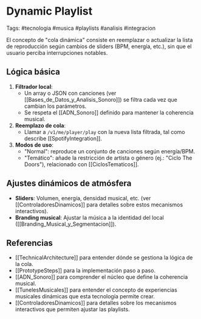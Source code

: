 # Dynamic Playlist
Tags: #tecnologia #musica #playlists #analisis #integracion

El concepto de "cola dinámica" consiste en reemplazar o actualizar la lista de reproducción según cambios de sliders (BPM, energía, etc.), sin que el usuario perciba interrupciones notables.

## Lógica básica
1. **Filtrador local**:  
   - Un array o JSON con canciones (ver [[Bases_de_Datos_y_Analisis_Sonoro]]) se filtra cada vez que cambian los parámetros.  
   - Se respeta el [[ADN_Sonoro]] definido para mantener la coherencia musical.
2. **Reemplazo de cola**:  
   - Llamar a `/v1/me/player/play` con la nueva lista filtrada, tal como describe [[SpotifyIntegration]].
3. **Modos de uso**:  
   - "Normal": reproduce un conjunto de canciones según energía/BPM.  
   - "Temático": añade la restricción de artista o género (ej.: "Ciclo The Doors"), relacionado con [[CiclosTematicos]].

## Ajustes dinámicos de atmósfera
- **Sliders**: Volumen, energía, densidad musical, etc. (ver [[ControladoresDinamicos]] para detalles sobre estos mecanismos interactivos).
- **Branding musical**: Ajustar la música a la identidad del local ([[Branding_Musical_y_Segmentacion]]).

## Referencias
- [[TechnicalArchitecture]] para entender dónde se gestiona la lógica de la cola.
- [[PrototypeSteps]] para la implementación paso a paso.
- [[ADN_Sonoro]] para comprender el núcleo que define la coherencia musical.
- [[TunelesMusicales]] para entender el concepto de experiencias musicales dinámicas que esta tecnología permite crear.
- [[ControladoresDinamicos]] para detalles sobre los mecanismos interactivos que permiten ajustar las playlists.